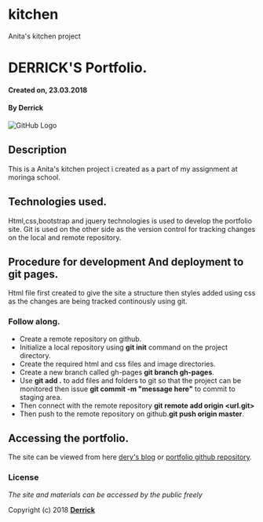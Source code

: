# kitchen
Anita's kitchen project
# DERRICK'S Portfolio.
#### Created on, 23.03.2018
#### By **Derrick**
![GitHub Logo](../img/logoBig.png)

## Description
This is a Anita's kitchen project i created as a part of my assignment at moringa school.

## Technologies used.
Html,css,bootstrap and jquery technologies is used to develop the portfolio site.
Git is used on the other side as the version control for tracking changes on the local and remote repository.

## Procedure for development And deployment to git pages.
Html file first created to give the site a structure then styles added using css as the changes are being tracked continously using git.

### Follow along.

* Create a remote repository on github.
* Initialize a local repository using **git init** command on the project directory.
* Create the required html and css files and image directories.
* Create a new branch called gh-pages **git branch gh-pages**.
* Use **git add .** to add files and folders to git so that the project can be monitored then issue **git commit -m "message here"** to commit to staging area.
* Then connect with the remote repository **git remote add origin <url.git>**
* Then push to the remote repository on github.**git push origin master**.

## Accessing the portfolio.
The site can be viewed from here [dery's blog](https://muriithiderro.github.io/kitchen/) or [portfolio github repository](https://github.com/muriithiderro/kitchen).

### License
*The site and materials can be accessed by the public freely*

Copyright (c) 2018 **[Derrick](https://github.com/muriithiderro)**
